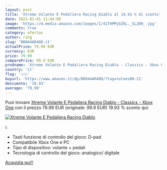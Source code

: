 ```yaml
---
layout: post
title: 'Xtreme Volante E Pedaliera Racing Diablo al 19.93 % di sconto'
date: 2021-01-01 11:44:09
image: 'https://m.media-amazon.com/images/I/41THPMjbZkL._SL200_.jpg'
comments: true
category: ofertas
author: ring
slug: 'B0044AR488-it'
actualPrice: 79.99 EUR
currency: EUR
price: 79.99
comparePrice: 99.9 EUR
prodname: 'Xtreme Volante E Pedaliera Racing Diablo - Classics - Xbox One'
country: 'it'
flag: '🇮🇹'
buyurl: 'https://www.amazon.it/dp/B0044AR488/?tag=tolees00-21'
descuento: '19.93'
average: '79.99'
---
```


Puoi trovare [Xtreme Volante E Pedaliera Racing Diablo - Classics - Xbox One](https://www.amazon.it/dp/B0044AR488/?tag=tolees00-21) con il prezzo 79.99 EUR (originale: 99.9 EUR) 19.93 % sconto qui:

[![Xtreme Volante E Pedaliera Racing Diablo](https://m.media-amazon.com/images/I/41THPMjbZkL._SL200_.jpg)](https://www.amazon.it/dp/B0044AR488/?tag=tolees00-21)

ℹ️:

- Tasti funzione di controllo del gioco: D-pad
- Compatibile Xbox One e PC
- Tipo di dispositivo: volante + pedali
- Tecnologia di controllo del gioco: analogico/ digitale

[Acquista qui!!](https://www.amazon.it/dp/B0044AR488/?tag=tolees00-21)
